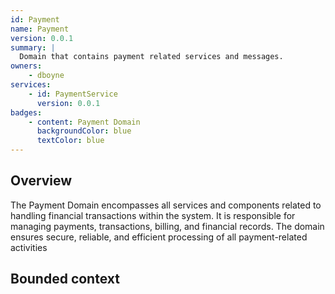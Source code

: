 ```yaml
---
id: Payment
name: Payment
version: 0.0.1
summary: |
  Domain that contains payment related services and messages.
owners:
    - dboyne
services:
    - id: PaymentService
      version: 0.0.1
badges:
    - content: Payment Domain
      backgroundColor: blue
      textColor: blue
---
```


## Overview

The Payment Domain encompasses all services and components related to handling financial transactions within the system. It is responsible for managing payments, transactions, billing, and financial records. The domain ensures secure, reliable, and efficient processing of all payment-related activities

## Bounded context

<NodeGraph />
